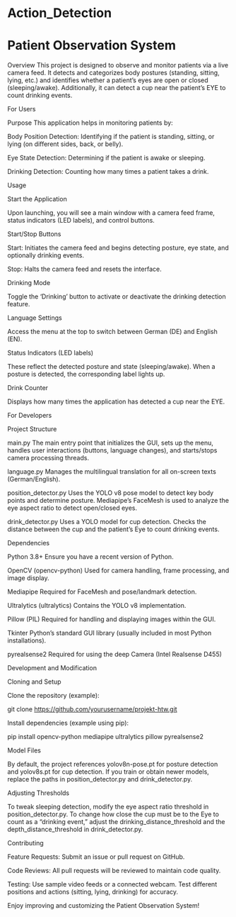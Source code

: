 # Action_Detection
# Patient Observation System

Overview
This project is designed to observe and monitor patients via a live camera feed. It detects and categorizes body postures (standing, sitting, lying, etc.) and identifies whether a patient’s eyes are open or closed (sleeping/awake). Additionally, it can detect a cup near the patient’s EYE to count drinking events.


For Users


Purpose
This application helps in monitoring patients by:


Body Position Detection: Identifying if the patient is standing, sitting, or lying (on different sides, back, or belly).

Eye State Detection: Determining if the patient is awake or sleeping.

Drinking Detection: Counting how many times a patient takes a drink.



Usage


Start the Application

Upon launching, you will see a main window with a camera feed frame, status indicators (LED labels), and control buttons.



Start/Stop Buttons


Start: Initiates the camera feed and begins detecting posture, eye state, and optionally drinking events.

Stop: Halts the camera feed and resets the interface.



Drinking Mode


Toggle the ‘Drinking’ button to activate or deactivate the drinking detection feature.



Language Settings

Access the menu at the top to switch between German (DE) and English (EN).



Status Indicators (LED labels)

These reflect the detected posture and state (sleeping/awake). When a posture is detected, the corresponding label lights up.



Drink Counter

Displays how many times the application has detected a cup near the EYE.







For Developers

Project Structure


main.py
The main entry point that initializes the GUI, sets up the menu, handles user interactions (buttons, language changes), and starts/stops camera processing threads.


language.py
Manages the multilingual translation for all on-screen texts (German/English).


position_detector.py
Uses the YOLO v8 pose model to detect key body points and determine posture. Mediapipe’s FaceMesh is used to analyze the eye aspect ratio to detect open/closed eyes.


drink_detector.py
Uses a YOLO model for cup detection. Checks the distance between the cup and the patient’s Eye to count drinking events.



Dependencies


Python 3.8+
Ensure you have a recent version of Python.

OpenCV (opencv-python)
Used for camera handling, frame processing, and image display.

Mediapipe
Required for FaceMesh and pose/landmark detection.

Ultralytics (ultralytics)
Contains the YOLO v8 implementation.

Pillow (PIL)
Required for handling and displaying images within the GUI.

Tkinter
Python’s standard GUI library (usually included in most Python installations).

pyrealsense2
Required for using the deep Camera (Intel Realsense D455)


Development and Modification


Cloning and Setup

Clone the repository (example):

git clone https://github.com/yourusername/projekt-htw.git



Install dependencies (example using pip):

pip install opencv-python mediapipe ultralytics pillow pyrealsense2






Model Files

By default, the project references yolov8n-pose.pt for posture detection and yolov8s.pt for cup detection.
If you train or obtain newer models, replace the paths in position_detector.py and drink_detector.py.



Adjusting Thresholds

To tweak sleeping detection, modify the eye aspect ratio threshold in position_detector.py.
To change how close the cup must be to the Eye to count as a “drinking event,” adjust the drinking_distance_threshold and the depth_distance_threshold in drink_detector.py.




Contributing


Feature Requests: Submit an issue or pull request on GitHub.

Code Reviews: All pull requests will be reviewed to maintain code quality.

Testing: Use sample video feeds or a connected webcam. Test different positions and actions (sitting, lying, drinking) for accuracy.


Enjoy improving and customizing the Patient Observation System!
